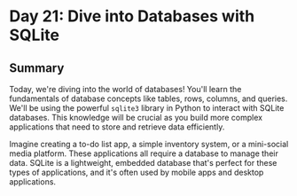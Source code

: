 
# Day 21: Dive into Databases with SQLite

## Summary

Today, we're diving into the world of databases! You'll learn the fundamentals of database concepts like tables, rows, columns, and queries. We'll be using the powerful `sqlite3` library in Python to interact with SQLite databases. This knowledge will be crucial as you build more complex applications that need to store and retrieve data efficiently. 

Imagine creating a to-do list app, a simple inventory system, or a mini-social media platform. These applications all require a database to manage their data. SQLite is a lightweight, embedded database that's perfect for these types of applications, and it's often used by mobile apps and desktop applications.

